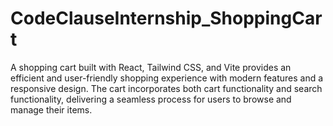 # CodeClauseInternship_ShoppingCart
A shopping cart built with React, Tailwind CSS, and Vite provides an efficient and user-friendly shopping experience with modern features and a responsive design. The cart incorporates both cart functionality and search functionality, delivering a seamless process for users to browse and manage their items.

